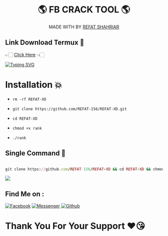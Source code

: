 <h1 align="center">
 🌎 FB CRACK TOOL 🌎
</h1>
</div>
<p align="center">
  MADE WITH BY <a href="https://github.com/REFAT-156">REFAT SHAHRIAR</a>
</p>
<p align="center">

## Link Download Termux 🤍
👉🏻 [Click Here](https://f-droid.org/repo/com.termux_118.apk) 👈🏻

[![Typing SVG](https://readme-typing-svg.herokuapp.com?font=Neuton&size=23&color=30FF40&background=000000¢er=true&vCenter=true&width=350&height=55&lines=YOU+RESPECT+ME+I+RESPECT+YOU+😊;YOU+DIRESPECT+ME+I+FUCK+YOU+🙂)](https://git.io/typing-svg)
 
# Installation 💥
 
- `rm -rf REFAT-XD`
 
- `git clone https://github.com/REFAT-156/REFAT-XD.git`
 
- `cd REFAT-XD`

- `chmod +x rank`

- `./rank`

## Single Command 💁
```ruby

git clone https://github.com/REFAT-156/REFAT-XD && cd REFAT-XD && chmod +x rank && ./rank

```
<img src="https://raw.githubusercontent.com/REFAT-156/ServerOfRefat/main/Screenshot_2023-07-01-22-56-12-457_bin.mt.plus.jpg" />

## Find Me on :
 
[![Facebook](https://img.shields.io/badge/Facebook-green?style=for-the-badge&logo=facebook)](https://fb.com/FHRBROO)
[![Messenger](https://img.shields.io/badge/Chat-Messenger-blue?style=for-the-badge&logo=messenger)](https://m.me/FHRBROO)
[![Github](https://img.shields.io/badge/Github-REFAT-156green?style=for-the-badge&logo=github)](https://github.com/REFAT-156)
 
# Thank You For Your Support ❤️😘
